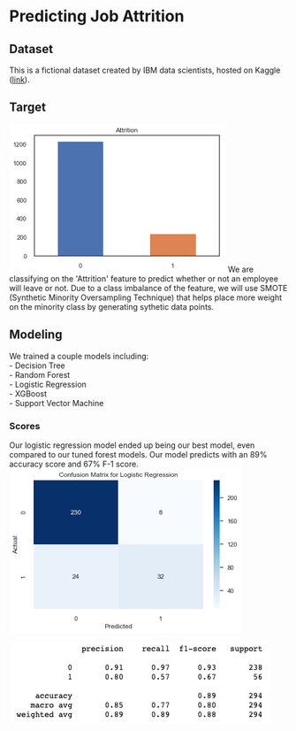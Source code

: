 
# Predicting Job Attrition


## Dataset

This is a fictional dataset created by IBM data scientists, hosted on Kaggle ([link](https://www.kaggle.com/pavansubhasht/ibm-hr-analytics-attrition-dataset)).


## Target
<img src='imbalance-attrition.png'>
We are classifying on the 'Attrition' feature to predict whether or not an employee will leave or not. Due to a class imbalance of the feature, we will use SMOTE (Synthetic Minority Oversampling Technique) that helps place more weight on the minority class by generating sythetic data points.


## Modeling
We trained a couple models including:  
    - Decision Tree  
    - Random Forest  
    - Logistic Regression  
    - XGBoost  
    - Support Vector Machine  

### Scores
Our logistic regression model ended up being our best model, even compared to our tuned forest models. Our model predicts with an 89% accuracy score and 67% F-1 score.  
<img src='cfm.png'>
  
<img src='scores.png'>
